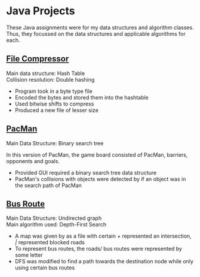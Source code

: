# Java Projects

These Java assignments were for my data structures and algorithm classes. Thus, they focussed on the data structures and applicable algorithms for each.

## [File Compressor](https://github.com/joshming/JavaProjects/tree/main/File_Compressor)
Main data structure: Hash Table \
Collision resolution: Double hashing 

* Program took in a byte type file
* Encoded the bytes and stored them into the hashtable 
* Used bitwise shifts to compress
* Produced a new file of lesser size 

## [PacMan](https://github.com/joshming/JavaProjects/tree/main/PacMan)
Main Data Structure: Binary search tree

In this version of PacMan, the game board consisted of PacMan, barriers, opponents and goals. 
* Provided GUI required a binary search tree data structure 
* PacMan's collisions with objects were detected by if an object was in the search path of PacMan

## [Bus Route](https://github.com/joshming/JavaProjects/tree/main/BusRoute)
Main Data Structure: Undirected graph \
Main algorithm used: Depth-First Search

* A map was given by as a file with certain *+* represented an intersection, *|* represented blocked roads
* To represent bus routes, the roads/ bus routes were represented by some letter
* DFS was modified to find a path towards the destination node while only using certain bus routes
